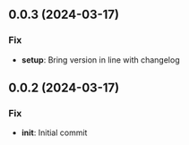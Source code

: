 ## 0.0.3 (2024-03-17)

### Fix

- **setup**: Bring version in line with changelog

## 0.0.2 (2024-03-17)

### Fix

- **init**: Initial commit
